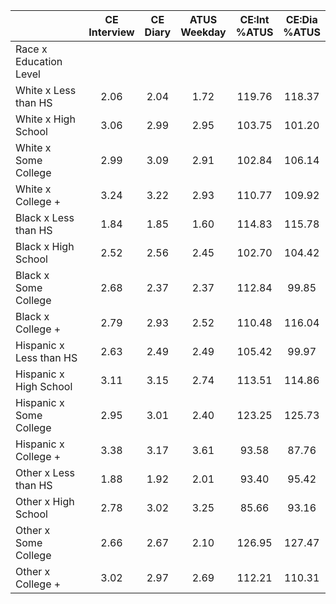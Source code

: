 
|                      | CE<br>Interview |  CE<br>Diary | ATUS<br>Weekday | CE:Int<br>%ATUS | CE:Dia<br>%ATUS |
| -------------------- | :----------: | :----------: | :----------: | :----------: | :----------: |
| Race x Education Level |              |              |              |              |              |
| White x Less than HS |         2.06 |         2.04 |         1.72 |       119.76 |       118.37 |
| White x High School  |         3.06 |         2.99 |         2.95 |       103.75 |       101.20 |
| White x Some College |         2.99 |         3.09 |         2.91 |       102.84 |       106.14 |
| White x College +    |         3.24 |         3.22 |         2.93 |       110.77 |       109.92 |
| Black x Less than HS |         1.84 |         1.85 |         1.60 |       114.83 |       115.78 |
| Black x High School  |         2.52 |         2.56 |         2.45 |       102.70 |       104.42 |
| Black x Some College |         2.68 |         2.37 |         2.37 |       112.84 |        99.85 |
| Black x College +    |         2.79 |         2.93 |         2.52 |       110.48 |       116.04 |
| Hispanic x Less than HS |         2.63 |         2.49 |         2.49 |       105.42 |        99.97 |
| Hispanic x High School |         3.11 |         3.15 |         2.74 |       113.51 |       114.86 |
| Hispanic x Some College |         2.95 |         3.01 |         2.40 |       123.25 |       125.73 |
| Hispanic x College + |         3.38 |         3.17 |         3.61 |        93.58 |        87.76 |
| Other x Less than HS |         1.88 |         1.92 |         2.01 |        93.40 |        95.42 |
| Other x High School  |         2.78 |         3.02 |         3.25 |        85.66 |        93.16 |
| Other x Some College |         2.66 |         2.67 |         2.10 |       126.95 |       127.47 |
| Other x College +    |         3.02 |         2.97 |         2.69 |       112.21 |       110.31 |

